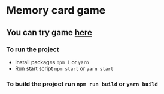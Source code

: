 # Memory card game

## You can try game [here](https://serhiirubets.github.io/memory-game/)

### To run the project
 * Install packages `npm i` or `yarn`
 * Run start script `npm start` or `yarn start`
 
### To build the project run `npm run build` or `yarn build`
